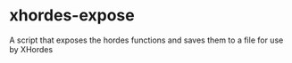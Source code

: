 # xhordes-expose
A script that exposes the hordes functions and saves them to a file for use by XHordes
